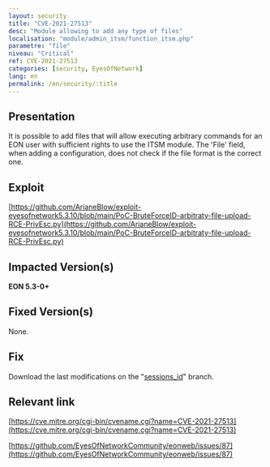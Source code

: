 ```yaml
---
layout: security
title: "CVE-2021-27513"
desc: "Module allowing to add any type of files"
localisation: "module/admin_itsm/function_itsm.php"
parametre: "file"
niveau: "Critical"
ref: CVE-2021-27513
categories: [security, EyesOfNetwork]
lang: en
permalink: /en/security/:title
---
```


## Presentation

It is possible to add files that will allow executing arbitrary commands for an EON user with sufficient rights to use the ITSM module. The 'File' field, when adding a configuration, does not check if the file format is the correct one.

## Exploit

[https://github.com/ArianeBlow/exploit-eyesofnetwork5.3.10/blob/main/PoC-BruteForceID-arbitraty-file-upload-RCE-PrivEsc.py](https://github.com/ArianeBlow/exploit-eyesofnetwork5.3.10/blob/main/PoC-BruteForceID-arbitraty-file-upload-RCE-PrivEsc.py)

## Impacted Version(s)

**EON 5.3-0+**

## Fixed Version(s)

None.

## Fix

Download the last modifications on the "[sessions_id](https://github.com/EyesOfNetworkCommunity/eonweb/tree/sessions_id)" branch.  

## Relevant link

[https://cve.mitre.org/cgi-bin/cvename.cgi?name=CVE-2021-27513](https://cve.mitre.org/cgi-bin/cvename.cgi?name=CVE-2021-27513)

[https://github.com/EyesOfNetworkCommunity/eonweb/issues/87](https://github.com/EyesOfNetworkCommunity/eonweb/issues/87)